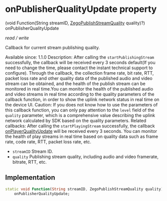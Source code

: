 


# onPublisherQualityUpdate property







(void Function(String streamID, [ZegoPublishStreamQuality](../../zego_uikit_prebuilt_live_audio_room/ZegoPublishStreamQuality-class.md) quality)?) onPublisherQualityUpdate
  
_<span class="feature">read / write</span>_



<p>Callback for current stream publishing quality.</p>
<p>Available since: 1.1.0
Description: After calling the <code>startPublishingStream</code> successfully, the callback will be received every 3 seconds default(If you need to change the time, please contact the instant technical support to configure). Through the callback, the collection frame rate, bit rate, RTT, packet loss rate and other quality data of the published audio and video stream can be obtained, and the health of the publish stream can be monitored in real time.You can monitor the health of the published audio and video streams in real time according to the quality parameters of the callback function, in order to show the uplink network status in real time on the device UI.
Caution: If you does not know how to use the parameters of this callback function, you can only pay attention to the <code>level</code> field of the <code>quality</code> parameter, which is a comprehensive value describing the uplink network calculated by SDK based on the quality parameters.
Related callbacks: After calling the <code>startPlayingStream</code> successfully, the callback <a href="../../zego_uikit_prebuilt_live_audio_room/ZegoExpressEngine/onPlayerQualityUpdate.md">onPlayerQualityUpdate</a> will be received every 3 seconds. You can monitor the health of play streams in real time based on quality data such as frame rate, code rate, RTT, packet loss rate, etc.</p>
<ul>
<li><code>streamID</code> Stream ID.</li>
<li><code>quality</code> Publishing stream quality, including audio and video framerate, bitrate, RTT, etc.</li>
</ul>



## Implementation

```dart
static void Function(String streamID, ZegoPublishStreamQuality quality)?
    onPublisherQualityUpdate;
```







